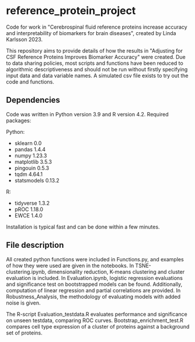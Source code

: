# reference_protein_project
Code for work in "Cerebrospinal fluid reference proteins increase accuracy and interpretability of biomarkers for brain diseases", created by Linda Karlsson 2023.

This repository aims to provide details of how the results in "Adjusting for CSF Reference Proteins Improves Biomarker Accuracy" were created. Due to data sharing policies, most scripts and functions have been reduced to algorithmic descriptiveness and should not be run without firstly specifying input data and data variable names. A simulated csv file exists to try out the code and functions.

## Dependencies
Code was written in Python version 3.9 and R version 4.2. Required packages:

Python:
- sklearn 0.0
- pandas 1.4.4
- numpy 1.23.3
- matplotlib 3.5.3
- pingouin 0.5.3
- tqdm 4.64.1
- statsmodels 0.13.2

R:
- tidyverse 1.3.2
- pROC 1.18.0
- EWCE 1.4.0

Installation is typical fast and can be done within a few minutes.

## File description

All created python functions were included in Functions.py, and examples of how they were used are given in the notebooks. In TSNE-clustering.ipynb, dimensionality reduction, K-means clustering and cluster evaluation is included. In Evaluation.ipynb, logistic regression evaluations and significance test on bootstrapped models can be found. Additionally, computation of linear regression and partial correlations are provided. In Robustness_Analysis, 
the methodology of evaluating models with added noise is given. 

The R-script Evaluation_testdata.R evaluates performance and significance on unseen testdata, comparing ROC curves. Bootstrap_enrichment_test.R compares cell type expression of a cluster of proteins against a background set of proteins.
